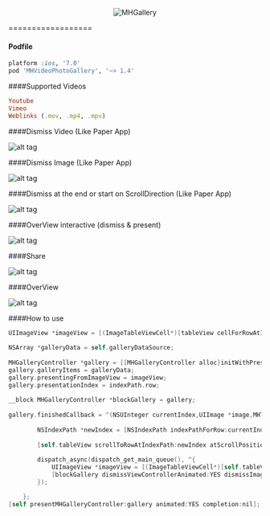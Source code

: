 <p align="center" >
  <img src="https://dl.dropboxusercontent.com/u/17911939/galleryIcon.png" alt="MHGallery" title="MHGallery">
</p>
==================

#### Podfile

```ruby
platform :ios, '7.0'
pod 'MHVideoPhotoGallery', '~> 1.4'
```
####Supported Videos
```ruby
Youtube
Vimeo
Weblinks (.mov, .mp4, .mpv)
```
####Dismiss Video (Like Paper App)

![alt tag](https://dl.dropboxusercontent.com/u/17911939/dismissInteractiveVideo.gif)

####Dismiss Image (Like Paper App)

![alt tag](https://dl.dropboxusercontent.com/u/17911939/dismissInteractive.gif)

####Dismiss at the end or start on ScrollDirection (Like Paper App)

![alt tag](https://dl.dropboxusercontent.com/u/17911939/dismissAtTheEnd.gif)

####OverView interactive (dismiss & present)

![alt tag](https://dl.dropboxusercontent.com/u/17911939/interactive.gif)

####Share

![alt tag](https://dl.dropboxusercontent.com/u/17911939/ShareView.gif)

####OverView 

![alt tag](https://dl.dropboxusercontent.com/u/17911939/OverView.gif)


####How to use

```objective-c
UIImageView *imageView = [(ImageTableViewCell*)[tableView cellForRowAtIndexPath:indexPath] iv];
        
NSArray *galleryData = self.galleryDataSource;
    
MHGalleryController *gallery = [[MHGalleryController alloc]initWithPresentationStyle:MHGalleryPresentionStyleImageViewer];
gallery.galleryItems = galleryData;
gallery.presentingFromImageView = imageView;    
gallery.presentationIndex = indexPath.row;
        
__block MHGalleryController *blockGallery = gallery;
       
gallery.finishedCallback = ^(NSUInteger currentIndex,UIImage *image,MHTransitionDismissMHGallery *interactiveTransition){
        
        NSIndexPath *newIndex = [NSIndexPath indexPathForRow:currentIndex inSection:0];
        
        [self.tableView scrollToRowAtIndexPath:newIndex atScrollPosition:UITableViewScrollPositionMiddle animated:NO];
        
        dispatch_async(dispatch_get_main_queue(), ^{
            UIImageView *imageView = [(ImageTableViewCell*)[self.tableView cellForRowAtIndexPath:newIndex] iv];
            [blockGallery dismissViewControllerAnimated:YES dismissImageView:imageView completion:nil];
        });

    };    
[self presentMHGalleryController:gallery animated:YES completion:nil];
```

	

